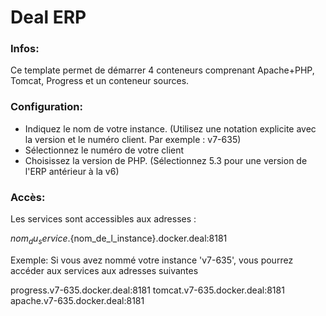 # Deal ERP

### Infos:

Ce template permet de démarrer 4 conteneurs comprenant Apache+PHP, Tomcat, Progress et un conteneur sources.

### Configuration:

- Indiquez le nom de votre instance. (Utilisez une notation explicite avec la version et le numéro client. Par exemple : v7-635)
- Sélectionnez le numéro de votre client
- Choisissez la version de PHP. (Sélectionnez 5.3 pour une version de l'ERP antérieur à la v6)

### Accès:

Les services sont accessibles aux adresses : 

${nom_du_service}.${nom_de_l_instance}.docker.deal:8181


Exemple: Si vous avez nommé votre instance 'v7-635', vous pourrez accéder aux services aux adresses suivantes

progress.v7-635.docker.deal:8181
tomcat.v7-635.docker.deal:8181
apache.v7-635.docker.deal:8181

